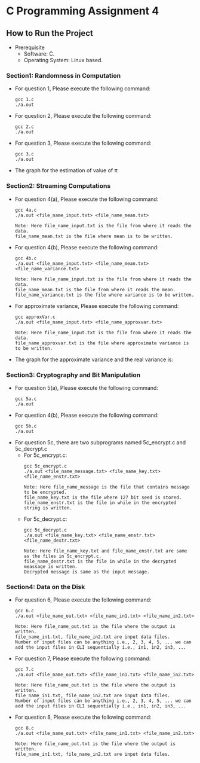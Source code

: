 # C Programming Assignment 4

## How to Run the Project
* Prerequisite
    * Software: C.
    * Operating System: Linux based.
### Section1: Randomness in Computation
* For question 1, Please execute the following command: 
    ```
    gcc 1.c
    ./a.out
    ```
* For question 2, Please execute the following command: 
    ```
    gcc 2.c
    ./a.out
    ```
* For question 3, Please execute the following command: 
    ```
    gcc 3.c
    ./a.out
    ```
* The graph for the estimation of value of π
### Section2: Streaming Computations
* For question 4(a), Please execute the following command:
    ```
    gcc 4a.c
    ./a.out <file_name_input.txt> <file_name_mean.txt>

    Note: Here file_name_input.txt is the file from where it reads the data.
    file_name_mean.txt is the file where mean is to be written.
    ```
* For question 4(b), Please execute the following command:
    ```
    gcc 4b.c
    ./a.out <file_name_input.txt> <file_name_mean.txt> <file_name_variance.txt>

    Note: Here file_name_input.txt is the file from where it reads the data.
    file_name_mean.txt is the file from where it reads the mean.
    file_name_variance.txt is the file where variance is to be written.
    ```
* For approximate variance, Please execute the following command:
    ```
    gcc approxVar.c
    ./a.out <file_name_input.txt> <file_name_approxvar.txt>

    Note: Here file_name_input.txt is the file from where it reads the data.
    file_name_approxvar.txt is the file where approximate variance is to be written.
    ```
* The graph for the approximate variance and the real variance is:
### Section3: Cryptography and Bit Manipulation
* For question 5(a), Please execute the following command:
    ```
    gcc 5a.c
    ./a.out
    ```
* For question 4(b), Please execute the following command:
    ```
    gcc 5b.c
    ./a.out
    ```
* For question 5c, there are two subprograms named 5c_encrypt.c and 5c_decrypt.c
    * For 5c_encrypt.c:
        ```
        gcc 5c_encrypt.c
        ./a.out <file_name_message.txt> <file_name_key.txt> <file_name_enstr.txt>

        Note: Here file_name_message is the file that contains message to be encrypted.
        file_name_key.txt is the file where 127 bit seed is stored.
        file_name_enstr.txt is the file in while in the encrypted string is written.
        ```
    * For 5c_decrypt.c:
        ```
        gcc 5c_decrypt.c
        ./a.out <file_name_key.txt> <file_name_enstr.txt> <file_name_destr.txt>

        Note: Here file_name_key.txt and file_name_enstr.txt are same as the files in 5c_encrypt.c.
        file_name_destr.txt is the file in while in the decrypted meassage is written.
        Decrypted message is same as the input message.
        ```
### Section4: Data on the Disk
* For question 6, Please execute the following command:
    ```
    gcc 6.c
    ./a.out <file_name_out.txt> <file_name_in1.txt> <file_name_in2.txt>

    Note: Here file_name_out.txt is the file where the output is written.
    file_name_in1.txt, file_name_in2.txt are input data files.
    Number of input files can be anything i.e., 2, 3, 4, 5, ... we can add the input files in CLI sequentially i.e., in1, in2, in3, ...
    ```
* For question 7, Please execute the following command:
    ```
    gcc 7.c
    ./a.out <file_name_out.txt> <file_name_in1.txt> <file_name_in2.txt>

    Note: Here file_name_out.txt is the file where the output is written.
    file_name_in1.txt, file_name_in2.txt are input data files.
    Number of input files can be anything i.e., 2, 3, 4, 5, ... we can add the input files in CLI sequentially i.e., in1, in2, in3, ...
    ```
* For question 8, Please execute the following command:
    ```
    gcc 8.c
    ./a.out <file_name_out.txt> <file_name_in1.txt> <file_name_in2.txt>

    Note: Here file_name_out.txt is the file where the output is written.
    file_name_in1.txt, file_name_in2.txt are input data files.
    ```